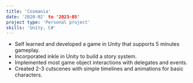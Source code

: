 ```yaml
---
title: 'Cosmania'
date: '2020-02' to '2023-05'
project type: 'Personal project'
skills: 'Unity, C#'
---
```


- Self learned and developed a game in Unity that supports 5 minutes gameplay.
- Incorporated inkle in Unity to build a story system.
- Implemented most game object interactions with delegates and events.
- Created 2-3 cutscenes with simple timelines and animations for basic characters.